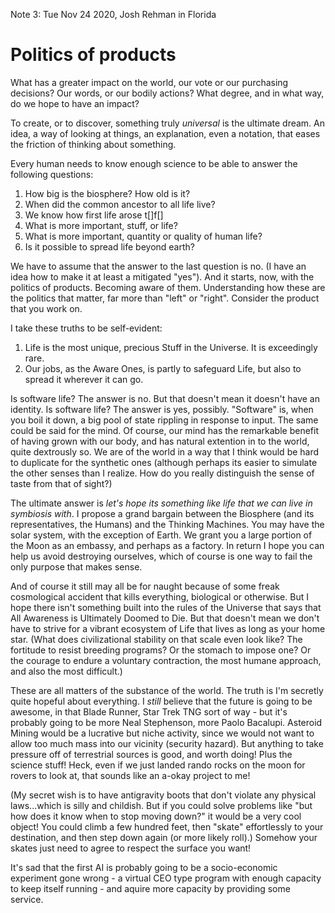 Note 3: Tue Nov 24 2020, Josh Rehman in Florida

# Politics of products

What has a greater impact on the world, our vote or our purchasing decisions? Our words, or our bodily actions? What degree, and in what way, do we hope to have an impact?

To create, or to discover, something truly *universal* is the ultimate dream. An idea, a way of looking at things, an explanation, even a notation, that eases the friction of thinking about something.

Every human needs to know enough science to be able to answer the following questions:
1. How big is the biosphere? How old is it?
2. When did the common ancestor to all life live?
3. We know how first life arose t[]f[]
4. What is more important, stuff, or life?
5. What is more important, quantity or quality of human life?
6. Is it possible to spread life beyond earth?

We have to assume that the answer to the last question is no. (I have an idea how to make it at least a mitigated "yes"). And it starts, now, with the politics of products. Becoming aware of them. Understanding how these are the politics that matter, far more than "left" or "right". Consider the product that you work on.

I take these truths to be self-evident:
1. Life is the most unique, precious Stuff in the Universe. It is exceedingly rare.
2. Our jobs, as the Aware Ones, is partly to safeguard Life, but also to spread it wherever it can go.

Is software life? The answer is no. But that doesn't mean it doesn't have an identity.
Is software life? The answer is yes, possibly. "Software" is, when you boil it down, a big pool of state rippling in response to input. The same could be said for the mind. Of course, our mind has the remarkable benefit of having grown with our body, and has natural extention in to the world, quite dextrously so. We are of the world in a way that I think would be hard to duplicate for the synthetic ones (although perhaps its easier to simulate the other senses than I realize. How do you really distinguish the sense of taste from that of sight?)

The ultimate answer is *let's hope its something like life that we can live in symbiosis with*. I propose a grand bargain between the Biosphere (and its representatives, the Humans) and the Thinking Machines. You may have the solar system, with the exception of Earth. We grant you a large portion of the Moon as an embassy, and perhaps as a factory. In return I hope you can help us avoid destroying ourselves, which of course is one way to fail the only purpose that makes sense.

And of course it still may all be for naught because of some freak cosmological accident that kills everything, biological or otherwise. But I hope there isn't something built into the rules of the Universe that says that All Awareness is Ultimately Doomed to Die. But that doesn't mean we don't have to strive for a vibrant ecosystem of Life that lives as long as your home star. (What does civilizational stability on that scale even look like? The fortitude to resist breeding programs? Or the stomach to impose one? Or the courage to endure a voluntary contraction, the most humane approach, and also the most difficult.)

These are all matters of the substance of the world. The truth is I'm secretly quite hopeful about everything. I *still* believe that the future is going to be awesome, in that Blade Runner, Star Trek TNG sort of way - but it's probably going to be more Neal Stephenson, more Paolo Bacalupi. Asteroid Mining would be a lucrative but niche activity, since we would not want to allow too much mass into our vicinity (security hazard). But anything to take pressure off of terrestrial sources is good, and worth doing! Plus the science stuff! Heck, even if we just landed rando rocks on the moon for rovers to look at, that sounds like an a-okay project to me!

(My secret wish is to have antigravity boots that don't violate any physical laws...which is silly and childish. But if you could solve problems like "but how does it know when to stop moving down?" it would be a very cool object! You could climb a few hundred feet, then "skate" effortlessly to your destination, and then step down again (or more likely roll).) Somehow your skates just need to agree to respect the surface you want!

It's sad that the first AI is probably going to be a socio-economic experiment gone wrong - a virtual CEO type program with enough capacity to keep itself running - and aquire more capacity by providing some service.

